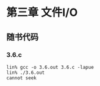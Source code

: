 # 第三章 文件I/O

## 随书代码

### 3.6.c
```
lin% gcc -o 3.6.out 3.6.c -lapue
lin% ./3.6.out 
cannot seek
```